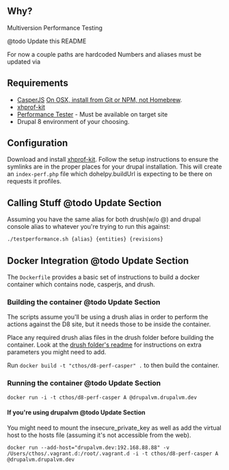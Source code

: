 ## Why?
Multiversion Performance Testing

@todo Update this README

For now a couple paths are hardcoded
Numbers and aliases must be updated via 



## Requirements

* [CasperJS](http://casperjs.readthedocs.org/en/latest/installation.html) [On OSX, install from Git or NPM, not Homebrew](https://www.drupal.org/node/2497185#comment-10206465).
* [xhprof-kit](https://github.com/LionsAd/xhprof-kit)
* [Performance Tester](https://github.com/tedbow/performance_tester) - Must be available on target site
* Drupal 8 environment of your choosing.

## Configuration

Download and install [xhprof-kit](https://github.com/LionsAd/xhprof-kit). Follow the setup instructions to ensure the symlinks are in the proper places for your drupal installation. This will create an `index-perf.php` file which dohelpy.buildUrl is expecting to be there on requests it profiles.

## Calling Stuff @todo Update Section
Assuming you have the same alias for both drush(w/o @) and drupal console alias to whatever you're trying to run this against:

```bash
./testperformance.sh {alias} {entities} {revisions} 
```
## Docker Integration @todo Update Section

The `Dockerfile` provides a basic set of instructions to build a docker container which contains node, casperjs, and drush.

### Building the container @todo Update Section

The scripts assume you'll be using a drush alias in order to perform the actions against the D8 site, but it needs those to be inside the container.

Place any required drush alias files in the drush folder before building the container. Look at the [drush folder's readme](drush/readme.md) for instructions on extra parameters you might need to add.

Run `docker build -t "cthos/d8-perf-casper" .` to then build the container.

### Running the container @todo Update Section

`docker run -i -t cthos/d8-perf-casper A @drupalvm.drupalvm.dev`

#### If you're using drupalvm @todo Update Section

You might need to mount the insecure_private_key as well as add the virtual host to the hosts file (assuming it's not accessible from the web).

`docker run --add-host="drupalvm.dev:192.168.88.88" -v /Users/cthos/.vagrant.d:/root/.vagrant.d -i -t cthos/d8-perf-casper A @drupalvm.drupalvm.dev`
